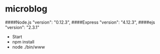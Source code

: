 # microblog
####Node.js "version": "0.12.3",
####Express "version": "4.12.3",
####ejs "version": "2.3.1"
- Start
- npm install
- node ./bin/www
